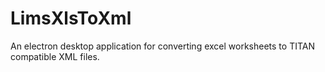 # LimsXlsToXml

An electron desktop application for converting excel worksheets to TITAN compatible XML files.
